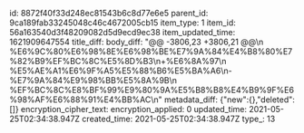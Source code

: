 id: 8872f40f33d248ec81543b6c8d77e6e5
parent_id: 9ca189fab33245048c46c4672005cb15
item_type: 1
item_id: 56a163540d3f48209082d5d9ecd9ec38
item_updated_time: 1621909647554
title_diff: 
body_diff: "@@ -3806,23 +3806,21 @@\\n %E6%9C%80%E6%98%8E%E6%98%BE%E7%9A%84%E4%B8%80%E7%82%B9%EF%BC%8C%E5%8D%B3\\n+%E6%8A%97\\n %E5%AE%A1%E6%9F%A5%E5%88%B6%E5%BA%A6\\n-%E7%9A%84%E9%98%BB%E5%8A%9B\\n %EF%BC%8C%E8%BF%99%E9%80%9A%E5%B8%B8%E4%B9%9F%E6%98%AF%E6%88%91%E4%BB%AC\\n"
metadata_diff: {"new":{},"deleted":[]}
encryption_cipher_text: 
encryption_applied: 0
updated_time: 2021-05-25T02:34:38.947Z
created_time: 2021-05-25T02:34:38.947Z
type_: 13